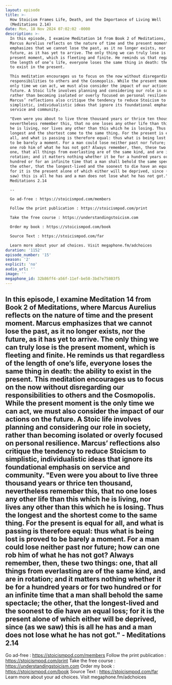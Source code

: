 ```yaml
---
layout: episode
title: >-
  How Stoicism Frames Life, Death, and the Importance of Living Well
  (Meditations 2.14)
date: Mon, 18 Nov 2024 07:02:02 -0000
description: >-
  In this episode, I examine Meditation 14 from Book 2 of Meditations, where
  Marcus Aurelius reflects on the nature of time and the present moment. Marcus
  emphasizes that we cannot lose the past, as it no longer exists, nor the
  future, as it has yet to arrive. The only thing we can truly lose is the
  present moment, which is fleeting and finite. He reminds us that regardless of
  the length of one’s life, everyone loses the same thing in death: the ability
  to exist in the present.

  This meditation encourages us to focus on the now without disregarding our
  responsibilities to others and the Cosmopolis. While the present moment is the
  only time we can act, we must also consider the impact of our actions on the
  future. A Stoic life involves planning and considering our role in society,
  rather than becoming isolated or overly focused on personal resilience.
  Marcus’ reflections also critique the tendency to reduce Stoicism to
  simplistic, individualistic ideas that ignore its foundational emphasis on
  service and community.

  "Even were you about to live three thousand years or thrice ten thousand,
  nevertheless remember this, that no one loses any other life than this which
  he is living, nor lives any other than this which he is losing. Thus the
  longest and the shortest come to the same thing. For the present is equal for
  all, and what is passing is therefore equal: thus what is being lost is proved
  to be barely a moment. For a man could lose neither past nor future; how can
  one rob him of what he has not got? Always remember, then, these two things:
  one, that all things from everlasting are of the same kind, and are in
  rotation; and it matters nothing whether it be for a hundred years or for two
  hundred or for an infinite time that a man shall behold the same spectacle;
  the other, that the longest-lived and the soonest to die have an equal loss;
  for it is the present alone of which either will be deprived, since (as we
  saw) this is all he has and a man does not lose what he has not got." -
  Meditations 2.14

  --

  Go ad-free : https://stoicismpod.com/members

  Follow the print publication : https://stoicismpod.com/print

  Take the free course : https://understandingstoicism.com

  Order my book : https://stoicismpod.com/book

  Source Text : https://stoicismpod.com/far

  Learn more about your ad choices. Visit megaphone.fm/adchoices
duration: '1152'
episode_number: '15'
season: '2'
explicit: 'no'
audio_url: ''
image: ''
megaphone_id: 32b86ff4-a56f-11ef-be58-3bd7e75803f5
---
```


In this episode, I examine Meditation 14 from Book 2 of Meditations, where Marcus Aurelius reflects on the nature of time and the present moment. Marcus emphasizes that we cannot lose the past, as it no longer exists, nor the future, as it has yet to arrive. The only thing we can truly lose is the present moment, which is fleeting and finite. He reminds us that regardless of the length of one’s life, everyone loses the same thing in death: the ability to exist in the present.
This meditation encourages us to focus on the now without disregarding our responsibilities to others and the Cosmopolis. While the present moment is the only time we can act, we must also consider the impact of our actions on the future. A Stoic life involves planning and considering our role in society, rather than becoming isolated or overly focused on personal resilience. Marcus’ reflections also critique the tendency to reduce Stoicism to simplistic, individualistic ideas that ignore its foundational emphasis on service and community.
"Even were you about to live three thousand years or thrice ten thousand, nevertheless remember this, that no one loses any other life than this which he is living, nor lives any other than this which he is losing. Thus the longest and the shortest come to the same thing. For the present is equal for all, and what is passing is therefore equal: thus what is being lost is proved to be barely a moment. For a man could lose neither past nor future; how can one rob him of what he has not got? Always remember, then, these two things: one, that all things from everlasting are of the same kind, and are in rotation; and it matters nothing whether it be for a hundred years or for two hundred or for an infinite time that a man shall behold the same spectacle; the other, that the longest-lived and the soonest to die have an equal loss; for it is the present alone of which either will be deprived, since (as we saw) this is all he has and a man does not lose what he has not got." - Meditations 2.14
--
Go ad-free : https://stoicismpod.com/members
Follow the print publication : https://stoicismpod.com/print
Take the free course : https://understandingstoicism.com
Order my book : https://stoicismpod.com/book
Source Text : https://stoicismpod.com/far
Learn more about your ad choices. Visit megaphone.fm/adchoices